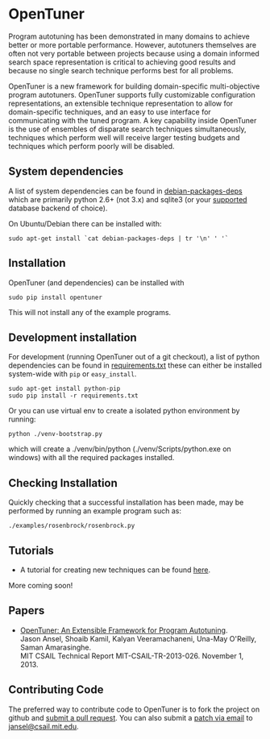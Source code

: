 OpenTuner
=========

Program autotuning has been demonstrated in many domains to achieve better
or more portable performance.  However, autotuners themselves are often not
very portable between projects because using a domain informed search space
representation is critical to achieving good results and because no single
search technique performs best for all problems.

OpenTuner is a new framework for building domain-specific multi-objective
program autotuners. OpenTuner supports fully customizable configuration
representations, an extensible technique representation to allow for
domain-specific techniques, and an easy to use interface for communicating
with the tuned program. A key capability inside OpenTuner is the use of
ensembles of disparate search techniques simultaneously, techniques which
perform well will receive larger testing budgets and techniques which perform
poorly will be disabled.

System dependencies
-------------------

A list of system dependencies can be found in [debian-packages-deps][]
which are primarily python 2.6+ (not 3.x) and sqlite3 (or your
[supported][sqlalchemy-dialects] database backend of choice).

On Ubuntu/Debian there can be installed with:

    sudo apt-get install `cat debian-packages-deps | tr '\n' ' '`

[debian-packages-deps]: https://raw.github.com/jansel/opentuner/master/debian-packages-deps
[sqlalchemy-dialects]: http://docs.sqlalchemy.org/en/rel_0_8/dialects/index.html


Installation
-------------------
OpenTuner (and dependencies) can be installed with

    sudo pip install opentuner

This will not install any of the example programs.


Development installation 
-------------------
For development (running OpenTuner out of a git checkout), a list of python
dependencies can be found in [requirements.txt][] these can either be
installed system-wide with `pip` or `easy_install`.

    sudo apt-get install python-pip
    sudo pip install -r requirements.txt

Or you can use virtual env to create a isolated python environment by running:

    python ./venv-bootstrap.py

which will create a ./venv/bin/python (./venv/Scripts/python.exe on windows)
with all the required packages installed.

[requirements.txt]: https://raw.github.com/jansel/opentuner/master/requirements.txt


Checking Installation
---------------------

Quickly checking that a successful installation has been made, may be performed
by running an example program such as:

    ./examples/rosenbrock/rosenbrock.py


Tutorials
---------

- A tutorial for creating new techniques can be found [here][technique-tutorial].

More coming soon!

[technique-tutorial]:  https://github.com/jansel/opentuner/wiki/TechniqueTutorial


Papers
---------

- [OpenTuner: An Extensible Framework for Program Autotuning][techreport1]. <br>
  Jason Ansel, Shoaib Kamil, Kalyan Veeramachaneni, Una-May O'Reilly,  Saman Amarasinghe. <br>
  MIT CSAIL Technical Report MIT-CSAIL-TR-2013-026.
  November 1, 2013.

[techreport1]: http://dspace.mit.edu/handle/1721.1/81958


Contributing Code
-----------------

The preferred way to contribute code to OpenTuner is to fork the project
on github and [submit a pull request][pull-req].  You can also submit a
[patch via email][email-patch] to jansel@csail.mit.edu.

[pull-req]: https://www.openshift.com/wiki/github-workflow-for-submitting-pull-requests
[email-patch]: http://alblue.bandlem.com/2011/12/git-tip-of-week-patches-by-email.html

